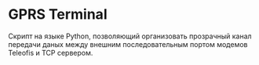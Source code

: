 GPRS Terminal
========================

Скрипт на языке Python, позволяющий организовать прозрачный канал передачи даных между внешним последовательным портом модемов Teleofis и TCP сервером.

